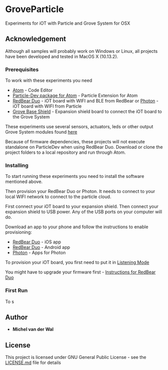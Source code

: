 # GroveParticle

Experiments for iOT with Particle and Grove System for OSX

## Acknowledgement

Although all samples will probably work on Windows or Linux, all projects have been developed and tested in MacOS X (10.13.2).

### Prerequisites

To work with these experiments you need

* [Atom](https://atom.io/) - Code Editor
* [Particle-Dev package for Atom](https://atom.io/packages/particle-dev) - Particle Extension for Atom
* [RedBear Duo](https://redbear.cc/product/wifi-ble/redbear-duo.html) - iOT board with WIFI and BLE from RedBear or [Photon](https://store.particle.io/products/photon) - iOT board with WIFI from Particle
* [Grove Base Shield](http://wiki.seeed.cc/Grove_Base_Shield_for_Photon/) - Expansion shield board to connect the iOT board to the Grove System

These experiments use several sensors, actuators, leds or other output Grove System modules found [here](https://www.seeedstudio.com/category/Grove-c-1003.html)

Because of firmware dependencies, these projects will not execute standalone on ParticleDev when using RedBear Duo. Download or clone the project folders to a local repository and run through Atom.

### Installing

To start running these experiments you need to install the software mentioned above.

Then provision your RedBear Duo or Photon. It needs to connect to your local WIFI network to connect to the particle cloud.

First connect your iOT board to your expansion shield. Then connect your expansion shield to USB power. Any of the USB ports on your computer will do.

Download an app to your phone and follow the instructions to enable provisioning:

* [RedBear Duo](https://itunes.apple.com/us/app/redbear-duo/id1147034973?mt=8) - iOS app
* [RedBear Duo](https://play.google.com/store/apps/details?id=com.redbear.redbearbleclient&hl=en) - Android app
* [Photon](https://docs.particle.io/guide/getting-started/tinker/photon/) - Apps for Photon

To provision your iOT board, you first need to put it in [Listening Mode](https://docs.particle.io/guide/getting-started/modes/photon/#listening-mode)

You might have to upgrade your firmware first - [Instructions for RedBear Duo](https://github.com/redbear/Duo/blob/master/docs/firmware_deployment_guide.md)

### First Run

To s

## Author

* **Michel van der Wal**

## License

This project is licensed under GNU General Public License - see the [LICENSE.md](LICENSE.md) file for details
